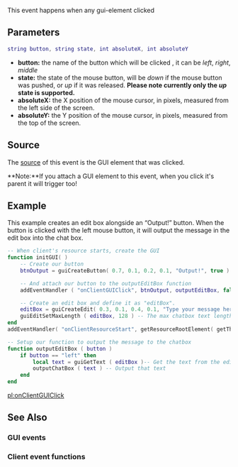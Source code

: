 This event happens when any gui-element clicked

Parameters
----------

``` lua
string button, string state, int absoluteX, int absoluteY
```

-   **button:** the name of the button which will be clicked , it can be *left*, *right*, *middle*
-   **state:** the state of the mouse button, will be *down* if the mouse button was pushed, or *up* if it was released. **Please note currently only the *up* state is supported.**
-   **absoluteX:** the X position of the mouse cursor, in pixels, measured from the left side of the screen.
-   **absoluteY:** the Y position of the mouse cursor, in pixels, measured from the top of the screen.

Source
------

The [source](/docs/event_system#event_source.md "wikilink") of this event is the GUI element that was clicked.

**Note:**If you attach a GUI element to this event, when you click it's parent it will trigger too!

Example
-------

This example creates an edit box alongside an “Output!” button. When the button is clicked with the left mouse button, it will output the message in the edit box into the chat box.

``` lua
-- When client's resource starts, create the GUI
function initGUI( )
    -- Create our button
    btnOutput = guiCreateButton( 0.7, 0.1, 0.2, 0.1, "Output!", true )

    -- And attach our button to the outputEditBox function
    addEventHandler ( "onClientGUIClick", btnOutput, outputEditBox, false )

    -- Create an edit box and define it as "editBox".
    editBox = guiCreateEdit( 0.3, 0.1, 0.4, 0.1, "Type your message here!", true )
    guiEditSetMaxLength ( editBox, 128 ) -- The max chatbox text length is 128, so force this
end
addEventHandler( "onClientResourceStart", getResourceRootElement( getThisResource( ) ), initGUI )

-- Setup our function to output the message to the chatbox
function outputEditBox ( button )
    if button == "left" then
        local text = guiGetText ( editBox )-- Get the text from the edit box
        outputChatBox ( text ) -- Output that text
    end
end
```

[pl:onClientGUIClick](/docs/pl-onclientguiclick.md "wikilink")

See Also
--------

### GUI events

### Client event functions
